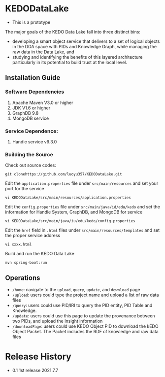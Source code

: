 # KEDODataLake
* This is a prototype 


The major goals of the KEDO Data Lake fall into three distinct bins:
* developing a smart object service that delivers to a set of logical objects in the DOA space with PIDs and Knowledge Graph, while managing the raw data in the Data Lake, and 
* studying and identifying the benefits of this layered architecture particularly in its potential to build trust at the local level.

## Installation Guide

### Software Dependencies

1. Apache Maven V3.0 or higher
2. JDK V1.6 or higher
3. GraphDB 9.8
4. MongoDB service

### Service Dependence:

1. Handle service v9.3.0

### Building the Source

Check out source codes:

```
git clonehttps://github.com/luoyu357/KEDODataLake.git
```

Edit the `application.properties` file under `src/main/resources` and set your port for the service

```
vi KEDODataLake/src/main/resources/application.properties
```

Edit the `config.properties` file under `src/main/java/id/edu/kedo` and set the information for Handle System, GraphDB, and MongoDB for service

```
vi KEDODataLake/src/main/java/iu/edu/kedo/config.properties
```


Edit the `href` field in `.html` files under `src/main/resources/templates` and set the proper service address

```
vi xxxx.html
```

Build and run the KEDO Data Lake

```
mvn spring-boot:run
```

## Operations

* `/home`: navigate to the `upload`, `query`, `update`, and `download` page
* `/upload`: users could type the project name and upload a list of raw data files
* `/query`: users could use PID/IRI to query the PID entity, PID Table and Knowledge.
* `/update`: users could use this page to update the provenance between two PIDs, and upload the Insight information
* `/downloadPage`: users could use KEDO Object PID to download the kEDO Object Packet. The Packet includes the RDF of knowledge and raw data files


# Release History

* 0.1 1st release 2021.7.7
